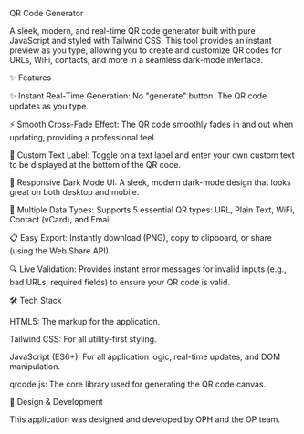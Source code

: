 QR Code Generator

A sleek, modern, and real-time QR code generator built with pure JavaScript and styled with Tailwind CSS. This tool provides an instant preview as you type, allowing you to create and customize QR codes for URLs, WiFi, contacts, and more in a seamless dark-mode interface.

<!--
TODO: Record a short GIF of the app in action and replace the placeholder link below!
A great free tool for this is ScreenToGif.
-->

✨ Features

✨ Instant Real-Time Generation: No "generate" button. The QR code updates as you type.

⚡ Smooth Cross-Fade Effect: The QR code smoothly fades in and out when updating, providing a professional feel.

🎨 Custom Text Label: Toggle on a text label and enter your own custom text to be displayed at the bottom of the QR code.

📱 Responsive Dark Mode UI: A sleek, modern dark-mode design that looks great on both desktop and mobile.

🔗 Multiple Data Types: Supports 5 essential QR types: URL, Plain Text, WiFi, Contact (vCard), and Email.

📋 Easy Export: Instantly download (PNG), copy to clipboard, or share (using the Web Share API).

🔍 Live Validation: Provides instant error messages for invalid inputs (e.g., bad URLs, required fields) to ensure your QR code is valid.

🛠️ Tech Stack

HTML5: The markup for the application.

Tailwind CSS: For all utility-first styling.

JavaScript (ES6+): For all application logic, real-time updates, and DOM manipulation.

qrcode.js: The core library used for generating the QR code canvas.

🎨 Design & Development

This application was designed and developed by OPH and the OP team.

